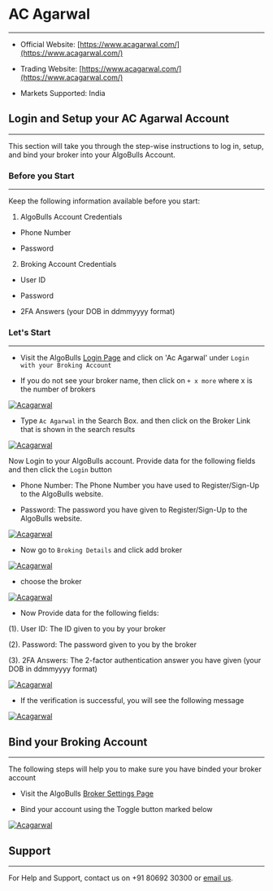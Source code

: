 # AC Agarwal
---

* Official Website: [https://www.acagarwal.com/](https://www.acagarwal.com/)

* Trading Website: [https://www.acagarwal.com/](https://www.acagarwal.com/)

* Markets Supported: India

## Login and Setup your AC Agarwal Account 
---
This section will take you through the step-wise instructions to log in, setup, and bind your broker into your AlgoBulls Account.

### Before you Start
---
Keep the following information available before you start:

1) AlgoBulls Account Credentials

* Phone Number

* Password

2) Broking Account Credentials

* User ID

* Password

* 2FA Answers (your DOB in ddmmyyyy format)

### Let's Start
---
* Visit the AlgoBulls [Login Page](https://app.algobulls.com/user/login) and click on 'Ac Agarwal' under `Login with your Broking Account`


* If you do not see your broker name, then click on `+ x more` where x is the number of brokers

[ ![Acagarwal](imgs/algo_home.png "Click to Enlarge or Ctrl+Click to open in a new Tab") ](imgs/algo_home.png)

* Type `Ac Agarwal` in the Search Box. and then click on the Broker Link that is shown in the search results

[ ![Acagarwal](imgs/acagarwal/acagarwal_login.png "Click to Enlarge or Ctrl+Click to open in a new Tab") ](imgs/acagarwal/acagarwal_login.png)

Now Login to your AlgoBulls account. Provide data for the following fields and then click the `Login` button

* Phone Number: The Phone Number you have used to Register/Sign-Up to the AlgoBulls website.

* Password: The password you have given to Register/Sign-Up to the AlgoBulls website.

[ ![Acagarwal](imgs/acagarwal/acagarwal_login_3.png "Click to Enlarge or Ctrl+Click to open in a new Tab") ](imgs/acagarwal/acagarwal_login_3.png)

* Now go to `Broking Details` and click add broker

[ ![Acagarwal](imgs/brokingdetails.png "Click to Enlarge or Ctrl+Click to open in a new Tab") ](imgs/brokingdetails.png)

* choose the broker 

[ ![Acagarwal](imgs/acagarwal/acagarwal_selectbroker.png "Click to Enlarge or Ctrl+Click to open in a new Tab") ](imgs/acagarwal/acagarwal_selectbroker.png)

* Now Provide data for the following fields:

(1). User ID: The ID given to you by your broker

(2). Password: The password given to you by the broker

(3). 2FA Answers: The 2-factor authentication answer you have given (your DOB in ddmmyyyy format)

[ ![Acagarwal](imgs/acagarwal/acagarwal_login_4.png "Click to Enlarge or Ctrl+Click to open in a new Tab") ](imgs/acagarwal/acagarwal_login_4.png)

* If the verification is successful, you will see the following message

[ ![Acagarwal](imgs/acagarwal/acagarwal_login_5.png "Click to Enlarge or Ctrl+Click to open in a new Tab") ](imgs/acagarwal/acagarwal_login_5.png)

## Bind your Broking Account
---
The following steps will help you to make sure you have binded your broker account

* Visit the AlgoBulls [Broker Settings Page](https://app.algobulls.com/account/broking)

* Bind your account using the Toggle button marked below

[ ![Acagarwal](imgs/acagarwal/acagarwal_login_6.png "Click to Enlarge or Ctrl+Click to open in a new Tab") ](imgs/acagarwal/acagarwal_login_6.png)

## Support
---
For Help and Support, contact us on +91 80692 30300 or [email us](mailto:support@algobulls.com).
